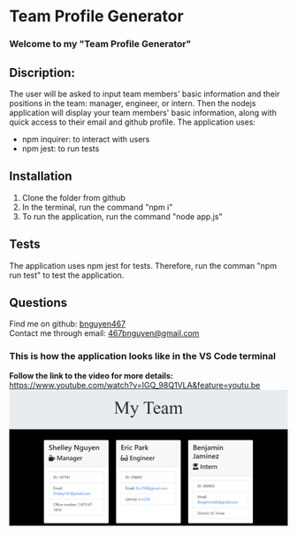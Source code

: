 # Team Profile Generator
### Welcome to my "Team Profile Generator"

## Discription:
The user will be asked to input team members' basic information and their positions in the team: manager, engineer, or intern.
Then the nodejs application will display your team members' basic information, along with quick access to their email and github profile.
The application uses:
- npm inquirer: to interact with users
- npm jest: to run tests

## Installation
1. Clone the folder from github
2. In the terminal, run the command "npm i"
3. To run the application, run the command "node app.js"

## Tests
The application uses npm jest for tests. Therefore, run the comman "npm run test" to test the application.

## Questions
Find me on github: [bnguyen467](https://github.com/bnguyen467)
</br>
Contact me through email: 467bnguyen@gmail.com

### This is how the application looks like in the VS Code terminal
**Follow the link to the video for more details:** https://www.youtube.com/watch?v=IGQ_98Q1VLA&feature=youtu.be
![example output](./Assets/images/output-example.png)

